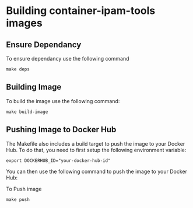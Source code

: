 Building container-ipam-tools images
========================================================
Ensure Dependancy
-----------------
To ensure dependancy use the following command
```
make deps
```

Building Image
--------------
To build the image use the following command:
```
make build-image
```

Pushing Image to Docker Hub
-------------------------------------
The Makefile also includes a build target to push the image to your Docker Hub.
To do that, you need to first setup the following environment variable:
```
export DOCKERHUB_ID="your-docker-hub-id"

```
You can then use the following command to push the image to your Docker Hub:

To Push image
```
make push
```
